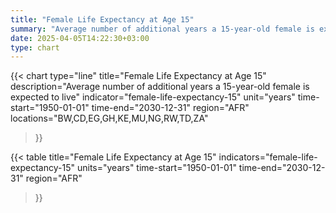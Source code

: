 ```yaml
---
title: "Female Life Expectancy at Age 15"
summary: "Average number of additional years a 15-year-old female is expected to live"
date: 2025-04-05T14:22:30+03:00
type: chart
---
```


{{< chart
    type="line"
    title="Female Life Expectancy at Age 15"
    description="Average number of additional years a 15-year-old female is expected to live"
    indicator="female-life-expectancy-15"
    unit="years"
    time-start="1950-01-01"
    time-end="2030-12-31"
    region="AFR"
    locations="BW,CD,EG,GH,KE,MU,NG,RW,TD,ZA"
>}}

{{< table
    title="Female Life Expectancy at Age 15"
    indicators="female-life-expectancy-15"
    units="years"
    time-start="1950-01-01"
    time-end="2030-12-31"
    region="AFR"
>}}
